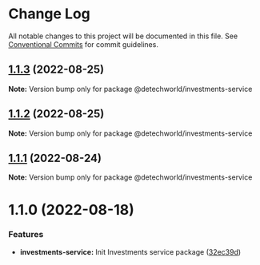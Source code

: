 # Change Log

All notable changes to this project will be documented in this file.
See [Conventional Commits](https://conventionalcommits.org) for commit guidelines.

## [1.1.3](https://github.com/detechworld/tto-packages/compare/@detechworld/investments-service@1.1.2...@detechworld/investments-service@1.1.3) (2022-08-25)

**Note:** Version bump only for package @detechworld/investments-service





## [1.1.2](https://github.com/detechworld/tto-packages/compare/@detechworld/investments-service@1.1.1...@detechworld/investments-service@1.1.2) (2022-08-25)

**Note:** Version bump only for package @detechworld/investments-service





## [1.1.1](https://github.com/detechworld/tto-packages/compare/@detechworld/investments-service@1.1.0...@detechworld/investments-service@1.1.1) (2022-08-24)

**Note:** Version bump only for package @detechworld/investments-service





# 1.1.0 (2022-08-18)


### Features

* **investments-service:** Init Investments service package ([32ec39d](https://github.com/detechworld/tto-packages/commit/32ec39d3e0ceddb978893267777a2e83c287d58e))
